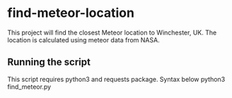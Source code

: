 # find-meteor-location

This project will find the closest Meteor location to Winchester, UK. The location is calculated using meteor data from NASA.

## Running the script

This script requires python3 and requests package. Syntax below
python3 find_meteor.py
